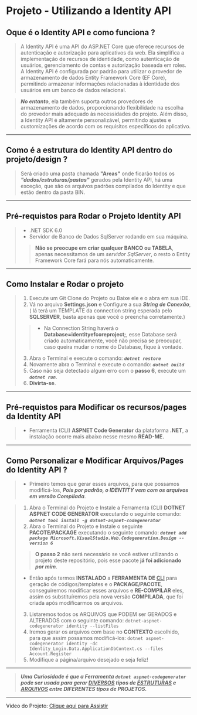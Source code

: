 # Projeto - Utilizando a Identity API

## Oque é o Identity API e como funciona ?

>A Identity API é uma API do ASP.NET Core que oferece recursos de autenticação e autorização para aplicativos da web. Ela simplifica a implementação de recursos de identidade, como autenticação de usuários, gerenciamento de contas e autorização baseada em roles. A Identity API é configurada por padrão para utilizar o provedor de armazenamento de dados Entity Framework Core (EF Core), permitindo armazenar informações relacionadas à identidade dos usuários em um banco de dados relacional.

>***No entanto***, ela também suporta outros provedores de armazenamento de dados, proporcionando flexibilidade na escolha do provedor mais adequado às necessidades do projeto. Além disso, a Identity API é altamente personalizável, permitindo ajustes e customizações de acordo com os requisitos específicos do aplicativo.

***

## Como é a estrutura do Identity API dentro do projeto/design ?

> Será criado uma pasta chamada **"Areas"** onde ficarão todos os ***"dados/estruturas/pastas"*** gerados pela Identity API, há uma exceção, que são os arquivos padrões compilados do Identity e que estão dentro da pasta BIN.

***

## Pré-requistos para Rodar o Projeto Identity API

> - .NET SDK 6.0
> - Servidor de Banco de Dados SqlServer rodando em sua máquina.
>
>> **Não se preocupe em criar qualquer BANCO ou TABELA**, apenas necessitamos de um *servidor SqlServer*, o resto o Entity Framework Core fará para nós automaticamente.

***

## Como Instalar e Rodar o projeto

> 1. Execute um Git Clone do Projeto ou Baixe ele e o abra em sua IDE.
> 2. Vá no arquivo **Settings.json** e Configure a sua ***String de Conexão***, ( lá terá um TEMPLATE da connection string esperada pelo **SQLSERVER**, basta apenas que você o preencha corretamente.)
>>
>> - Na Connection String haverá o **Database=identityefcoreproject;**, esse Database será criado automaticamente, você não precisa se preocupar, caso queira mudar o nome do Database, fique à vontade.
>>
> 3. Abra o Terminal e execute o comando: ***```dotnet restore```***
> 4. Novamente abra o Terminal e execute o comando: ***```dotnet build```***
> 5. Caso não seja detectado algum erro com o **passo 6**, execute um ***```dotnet run```***.
> 6. **Divirta-se**.

***

## Pré-requistos para Modificar os recursos/pages da Identity API

> - Ferramenta (CLI) **ASPNET Code Generator** da plataforma **.NET**, a instalação ocorre mais abaixo nesse mesmo **READ-ME.**

***

## Como Personalizar e Modificar Arquivos/Pages do Identity API ?

>- Primeiro temos que gerar esses arquivos, para que possamos modificá-los, ***Pois por padrão, o IDENTITY vem com os arquivos em versão Compilada***.

> 1. Abra o Terminal do Projeto e Instale a Ferramenta (CLI) **DOTNET ASPNET CODE GENERATOR** executando o seguinte comando: ***```dotnet tool install -g dotnet-aspnet-codegenerator```***
> 2. Abra o Terminal do Projeto e Instale o seguinte **PACOTE/PACKAGE** executando o seguinte comando: ***```dotnet add package Microsoft.VisualStudio.Web.Codegeneration.Design --version 6```***
>
>> **O passo 2** não será necessário se você estiver utilizando o projeto deste repositório, pois esse pacote **já foi adicionado** ***por mim***.
>
> - Então após termos **INSTALADO** a **FERRAMENTA DE <u>CLI</u>** para geração de códigos/templates e o **PACKAGE/PACOTE**, conseguiremos modificar esses arquivos e **RE-COMPILAR** eles, assim os substituíremos pela nova versão **COMPILADA**, que foi criada após modificarmos os arquivos.
>
> 3. Listaremos todos os ARQUIVOS que PODEM ser GERADOS e ALTERADOS com o seguinte comando: ```dotnet-aspnet-codegenerator identity --listFiles```
> 4. Iremos gerar os arquivos com base no **CONTEXTO** escolhido, para que assim possamos modificá-los: ```dotnet aspnet-codegenerator identity -dc Identity_Login.Data.ApplicationDbContext.cs --files Account.Register```
> 5. Modifique a página/arquivo desejado e seja feliz!
>
***

>***Uma Curiosidade é que a Ferramenta ```dotnet aspnet-codegenerator``` pode ser usada para gerar <u>DIVERSOS</u> tipos de <u>ESTRUTURAS</u> e <u>ARQUIVOS</u> entre DIFERENTES tipos de PROJETOS.***

***

Vídeo do Projeto: [Clique aqui para Assistir](https://www.youtube.com.br)
